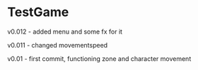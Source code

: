 # TestGame



v0.012 - added menu and some fx for it

v0.011 - changed movementspeed

v0.01 - first commit, functioning zone and character movement
